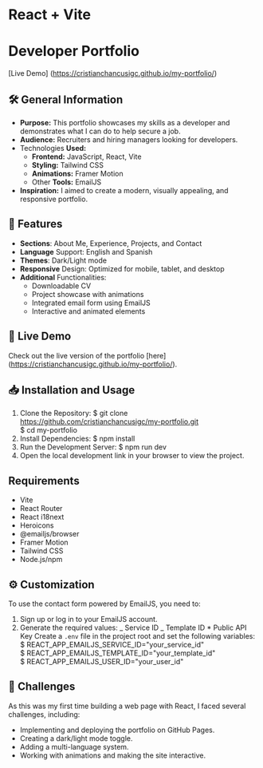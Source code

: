 # React + Vite

# Developer Portfolio

[Live Demo] (https://cristianchancusigc.github.io/my-portfolio/)

## 🛠️ General Information

- **Purpose:** This portfolio showcases my skills as a developer and demonstrates what I can do to help secure a job.
- **Audience:** Recruiters and hiring managers looking for developers.
- Technologies **Used:**
  - **Frontend:** JavaScript, React, Vite
  - **Styling:** Tailwind CSS
  - **Animations:** Framer Motion
  - Other **Tools:** EmailJS
- **Inspiration:** I aimed to create a modern, visually appealing, and responsive portfolio.

## 🌟 Features

- **Sections**: About Me, Experience, Projects, and Contact
- **Language** Support: English and Spanish
- **Themes**: Dark/Light mode
- **Responsive** Design: Optimized for mobile, tablet, and desktop
- **Additional** Functionalities:
  - Downloadable CV
  - Project showcase with animations
  - Integrated email form using EmailJS
  - Interactive and animated elements

## 🚀 Live Demo

Check out the live version of the portfolio [here] (https://cristianchancusigc.github.io/my-portfolio/).

## 📥 Installation and Usage

1. Clone the Repository:
   $ git clone https://github.com/cristianchancusigc/my-portfolio.git  
   $ cd my-portfolio
2. Install Dependencies:
   $ npm install
3. Run the Development Server:
   $ npm run dev
4. Open the local development link in your browser to view the project.

## Requirements

- Vite
- React Router
- React i18next
- Heroicons
- @emailjs/browser
- Framer Motion
- Tailwind CSS
- Node.js/npm

## ⚙️ Customization

To use the contact form powered by EmailJS, you need to:

1. Sign up or log in to your EmailJS account.
2. Generate the required values:
   _ Service ID
   _ Template ID \* Public API Key
   Create a `.env` file in the project root and set the following variables:
   $ REACT_APP_EMAILJS_SERVICE_ID="your_service_id"  
   $ REACT_APP_EMAILJS_TEMPLATE_ID="your_template_id"  
   $ REACT_APP_EMAILJS_USER_ID="your_user_id"

## 🤔 Challenges

As this was my first time building a web page with React, I faced several challenges, including:

- Implementing and deploying the portfolio on GitHub Pages.
- Creating a dark/light mode toggle.
- Adding a multi-language system.
- Working with animations and making the site interactive.
